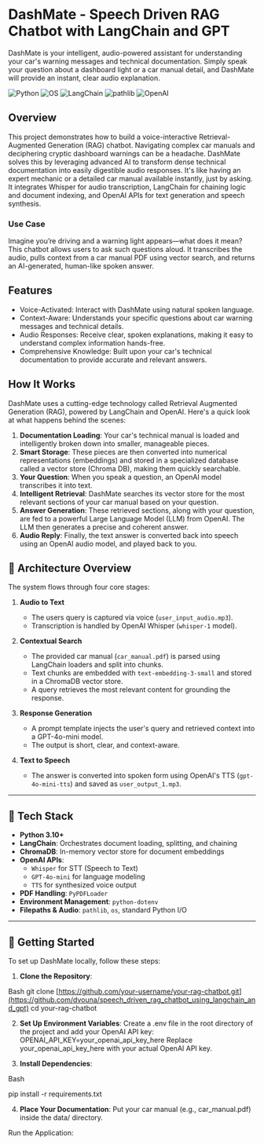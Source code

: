 # DashMate - Speech Driven RAG Chatbot with LangChain and GPT

DashMate is your intelligent, audio-powered assistant for understanding your car's warning messages and technical documentation. Simply speak your question about a dashboard light or a car manual detail, and DashMate will provide an instant, clear audio explanation.

![Python](https://img.shields.io/badge/Python-3.10%2B-blue?logo=python)
![OS](https://img.shields.io/badge/OS-Cross--platform-lightgrey?logo=windows)
![LangChain](https://img.shields.io/badge/LangChain-🔗-orange)
![pathlib](https://img.shields.io/badge/Pathlib-built--in%20module-informational)
![OpenAI](https://img.shields.io/badge/OpenAI-API-green?logo=openai)

## Overview 
This project demonstrates how to build a voice-interactive Retrieval-Augmented Generation (RAG) chatbot. Navigating complex car manuals and deciphering cryptic dashboard warnings can be a headache. DashMate solves this by leveraging advanced AI to transform dense technical documentation into easily digestible audio responses. It's like having an expert mechanic or a detailed car manual available instantly, just by asking. It integrates Whisper for audio transcription, LangChain for chaining logic and document indexing, and OpenAI APIs for text generation and speech synthesis. 

### Use Case
Imagine you’re driving and a warning light appears—what does it mean? This chatbot allows users to ask such questions aloud. It transcribes the audio, pulls context from a car manual PDF using vector search, and returns an AI-generated, human-like spoken answer.

## Features
- Voice-Activated: Interact with DashMate using natural spoken language.
- Context-Aware: Understands your specific questions about car warning messages and technical details.
- Audio Responses: Receive clear, spoken explanations, making it easy to understand complex information hands-free.
- Comprehensive Knowledge: Built upon your car's technical documentation to provide accurate and relevant answers.

## How It Works
DashMate uses a cutting-edge technology called Retrieval Augmented Generation (RAG), powered by LangChain and OpenAI. Here's a quick look at what happens behind the scenes:

1. **Documentation Loading**: Your car's technical manual is loaded and intelligently broken down into smaller, manageable pieces.
2. **Smart Storage**: These pieces are then converted into numerical representations (embeddings) and stored in a specialized database called a vector store (Chroma DB), making them quickly searchable.
3. **Your Question**: When you speak a question, an OpenAI model transcribes it into text.
4. **Intelligent Retrieval**: DashMate searches its vector store for the most relevant sections of your car manual based on your question.
5. **Answer Generation**: These retrieved sections, along with your question, are fed to a powerful Large Language Model (LLM) from OpenAI. The LLM then generates a precise and coherent answer.
6. **Audio Reply**: Finally, the text answer is converted back into speech using an OpenAI audio model, and played back to you.

## 🧠 Architecture Overview

The system flows through four core stages: 

1. **Audio to Text**  
   - The users query is captured via voice (`user_input_audio.mp3`).
   - Transcription is handled by OpenAI Whisper (`whisper-1` model).

2. **Contextual Search**  
   - The provided car manual (`car_manual.pdf`) is parsed using LangChain loaders and split into chunks.
   - Text chunks are embedded with `text-embedding-3-small` and stored in a ChromaDB vector store.
   - A query retrieves the most relevant content for grounding the response.

3. **Response Generation**  
   - A prompt template injects the user's query and retrieved context into a GPT-4o-mini model.
   - The output is short, clear, and context-aware.

4. **Text to Speech**  
   - The answer is converted into spoken form using OpenAI's TTS (`gpt-4o-mini-tts`) and saved as `user_output_1.mp3`.

---

## 🧰 Tech Stack

- **Python 3.10+**
- **LangChain**: Orchestrates document loading, splitting, and chaining
- **ChromaDB**: In-memory vector store for document embeddings
- **OpenAI APIs**: 
  - `Whisper` for STT (Speech to Text)
  - `GPT-4o-mini` for language modeling
  - `TTS` for synthesized voice output
- **PDF Handling**: `PyPDFLoader`
- **Environment Management**: `python-dotenv`
- **Filepaths & Audio**: `pathlib`, `os`, standard Python I/O

---

## 📝 Getting Started

To set up DashMate locally, follow these steps:
1. **Clone the Repository**:

Bash
git clone [https://github.com/your-username/your-rag-chatbot.git](https://github.com/dvouna/speech_driven_rag_chatbot_using_langchain_and_gpt)
cd your-rag-chatbot 

2. **Set Up Environment Variables**:
Create a .env file in the root directory of the project and add your OpenAI API key:
OPENAI_API_KEY=your_openai_api_key_here
Replace your_openai_api_key_here with your actual OpenAI API key.

3. **Install Dependencies**:

Bash

pip install -r requirements.txt

4. **Place Your Documentation**:
Put your car manual (e.g., car_manual.pdf) inside the data/ directory.

Run the Application:
